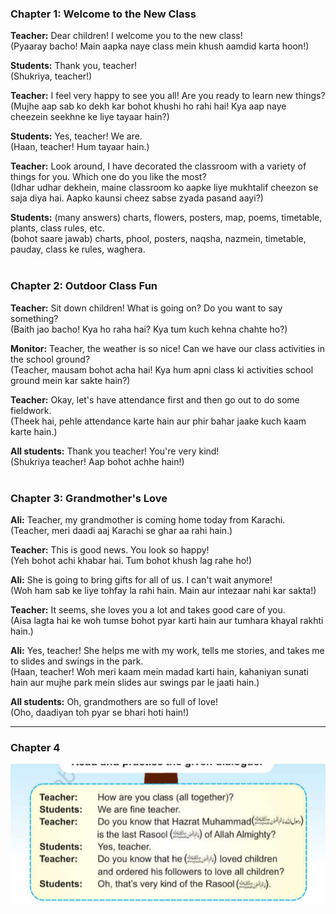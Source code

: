 
### Chapter 1: Welcome to the New Class  

**Teacher:** Dear children! I welcome you to the new class!  
(Pyaaray bacho! Main aapka naye class mein khush aamdid karta hoon!)  

**Students:** Thank you, teacher!  
(Shukriya, teacher!)  

**Teacher:** I feel very happy to see you all! Are you ready to learn new things?  
(Mujhe aap sab ko dekh kar bohot khushi ho rahi hai! Kya aap naye cheezein seekhne ke liye tayaar hain?)  

**Students:** Yes, teacher! We are.  
(Haan, teacher! Hum tayaar hain.)  

**Teacher:** Look around, I have decorated the classroom with a variety of things for you. Which one do you like the most?  
(Idhar udhar dekhein, maine classroom ko aapke liye mukhtalif cheezon se saja diya hai. Aapko kaunsi cheez sabse zyada pasand aayi?)  

**Students:** (many answers) charts, flowers, posters, map, poems, timetable, plants, class rules, etc.  
(bohot saare jawab) charts, phool, posters, naqsha, nazmein, timetable, pauday, class ke rules, waghera.  

<hr style="height:3px; border:none; background-color:white;" /> 


### Chapter 2: Outdoor Class Fun  

**Teacher:** Sit down children! What is going on? Do you want to say something?  
(Baith jao bacho! Kya ho raha hai? Kya tum kuch kehna chahte ho?)  

**Monitor:** Teacher, the weather is so nice! Can we have our class activities in the school ground?  
(Teacher, mausam bohot acha hai! Kya hum apni class ki activities school ground mein kar sakte hain?)  

**Teacher:** Okay, let's have attendance first and then go out to do some fieldwork.  
(Theek hai, pehle attendance karte hain aur phir bahar jaake kuch kaam karte hain.)  

**All students:** Thank you teacher! You're very kind!  
(Shukriya teacher! Aap bohot achhe hain!)  
<hr style="height:3px; border:none; background-color:white;" /> 




### Chapter 3: Grandmother's Love  

**Ali:** Teacher, my grandmother is coming home today from Karachi.  
(Teacher, meri daadi aaj Karachi se ghar aa rahi hain.)  

**Teacher:** This is good news. You look so happy!  
(Yeh bohot achi khabar hai. Tum bohot khush lag rahe ho!)  

**Ali:** She is going to bring gifts for all of us. I can't wait anymore!  
(Woh ham sab ke liye tohfay la rahi hain. Main aur intezaar nahi kar sakta!)  

**Teacher:** It seems, she loves you a lot and takes good care of you.  
(Aisa lagta hai ke woh tumse bohot pyar karti hain aur tumhara khayal rakhti hain.)  

**Ali:** Yes, teacher! She helps me with my work, tells me stories, and takes me to slides and swings in the park.  
(Haan, teacher! Woh meri kaam mein madad karti hain, kahaniyan sunati hain aur mujhe park mein slides aur swings par le jaati hain.)  

**All students:** Oh, grandmothers are so full of love!  
(Oho, daadiyan toh pyar se bhari hoti hain!)  

---
### Chapter 4  
![Dialogue](https://github.com/tatum94/grade-3/blob/main/images/Screenshot%20from%202024-11-22%2007-49-32.png)


